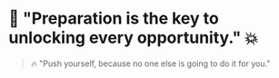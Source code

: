 #  🚀 "Preparation is the key to unlocking every opportunity." :boom:
> 🔥 "Push yourself, because no one else is going to do it for you."
